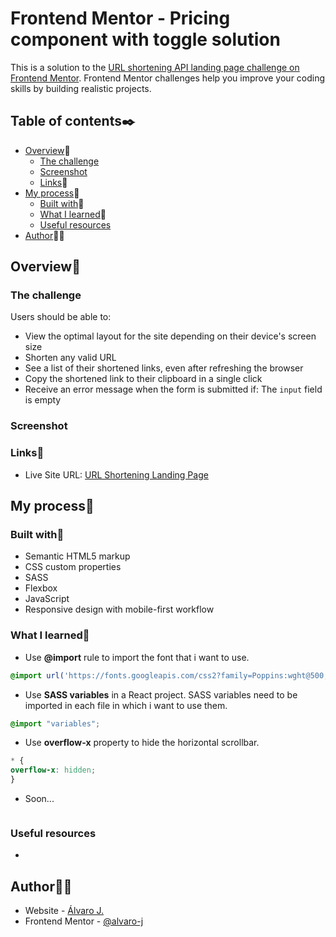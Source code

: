 # Frontend Mentor - Pricing component with toggle solution

This is a solution to the [URL shortening API landing page challenge on Frontend Mentor](https://www.frontendmentor.io/challenges/url-shortening-api-landing-page-2ce3ob-G). Frontend Mentor challenges help you improve your coding skills by building realistic projects. 

## Table of contents✒️

- [Overview](#overview)🎯
  - [The challenge](#the-challenge)
  - [Screenshot](#screenshot)
  - [Links](#links)🔗
- [My process](#my-process)🧩
  - [Built with](#built-with)🔨
  - [What I learned](#what-i-learned)📝
  - [Useful resources](#useful-resources)
- [Author](#author)🙋🏻

## Overview🎯

### The challenge

Users should be able to:

  - View the optimal layout for the site depending on their device's screen size
  - Shorten any valid URL
  - See a list of their shortened links, even after refreshing the browser
  - Copy the shortened link to their clipboard in a single click
  - Receive an error message when the form is submitted if: The <code>input</code> field is empty

### Screenshot

### Links🔗

- Live Site URL: [URL Shortening Landing Page](https://alvaro-j.github.io/url-shortening/)

## My process🧩

### Built with🔨

- Semantic HTML5 markup
- CSS custom properties
- SASS
- Flexbox
- JavaScript
- Responsive design with mobile-first workflow

### What I learned📝

- Use <strong>@import</strong> rule to import the font that i want to use.
```css
@import url('https://fonts.googleapis.com/css2?family=Poppins:wght@500;700&display=swap');
```
- Use <strong>SASS variables</strong> in a React project. SASS variables need to be imported in each file in which i want to use them.
```css
@import "variables";
```
- Use <strong>overflow-x</strong> property to hide the horizontal scrollbar.
```css 
* {
overflow-x: hidden;
}
```
- Soon...
```js

```

### Useful resources

- 

## Author🙋🏻

- Website - [Álvaro J.](https://portifolio-2021-ecru.vercel.app/)
- Frontend Mentor - [@alvaro-j](https://www.frontendmentor.io/profile/alvaro-j)
